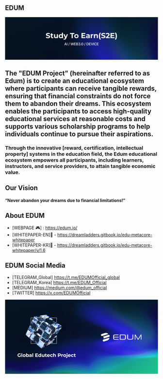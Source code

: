 <!--
**edum-official/edum-official** is a ✨ _special_ ✨ repository because its `README.md` (this file) appears on your GitHub profile.

Here are some ideas to get you started:

- 🔭 I’m currently working on ...
- 🌱 I’m currently learning ...
- 👯 I’m looking to collaborate on ...
- 🤔 I’m looking for help with ...
- 💬 Ask me about ...
- 📫 How to reach me: ...
- 😄 Pronouns: ...
- ⚡ Fun fact: ...
-->

## EDUM 
![EDUM Header](header.png)

## The "EDUM Project" (hereinafter referred to as Edum) is to create an educational ecosystem where participants can receive tangible rewards, ensuring that financial constraints do not force them to abandon their dreams. This ecosystem enables the participants to access high-quality educational services at reasonable costs and supports various scholarship programs to help individuals continue to pursue their aspirations.
### Through the innovative [reward, certification, intellectual property] systems in the education field, the Edum educational ecosystem empowers all participants, including learners, instructors, and service providers, to attain tangible economic value.

## Our Vision

#### “Never abandon your dreams due to financial limitations!”
 
## About EDUM
* [WEBPAGE 🎮] : https://edum.io/
* [WHITEPAPER-EN]📕 - https://dreamladders.gitbook.io/edu-metacore-whitepaper
* [WHITEPAPER-KR]📕 - https://dreamladders.gitbook.io/edu-metacore-whitepaper/v/1.6

## EDUM Social Media
* [TELEGRAM_Global] https://t.me/EDUMOfficial_global
* [TELEGRAM_Korea] https://t.me/EDUM_Official
* [MEDIUM] https://medium.com/@edum_official
* [TWITTER] https://x.com/EDUMOfficial

![EDUM footer](bottom.png)
